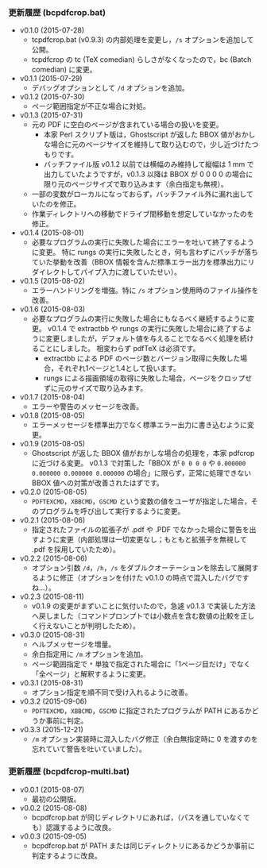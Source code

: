 ### 更新履歴 (bcpdfcrop.bat)

- v0.1.0 (2015-07-28)
    - tcpdfcrop.bat (v0.9.3) の内部処理を変更し，`/s` オプションを追加して公開。
    - tcpdfcrop の tc (TeX comedian) らしさがなくなったので，bc (Batch comedian) に変更。
- v0.1.1 (2015-07-29)
    - デバッグオプションとして `/d` オプションを追加。
- v0.1.2 (2015-07-30)
    - ページ範囲指定が不正な場合に対処。
- v0.1.3 (2015-07-31)
    - 元の PDF に空白のページが含まれている場合の扱いを変更。
        - 本家 Perl スクリプト版は，Ghostscript が返した BBOX 値がおかしな場合に元のページサイズを維持して取り込むので，少し近づけたつもりです。
        - バッチファイル版 v0.1.2 以前では横幅のみ維持して縦幅は 1 mm で出力していたようですが，v0.1.3 以降は BBOX が 0 0 0 0 の場合に限り元のページサイズで取り込みます（余白指定も無視）。
    - 一部の変数がローカルになっておらず，バッチファイル外に漏れ出していたのを修正。
    - 作業ディレクトリへの移動でドライブ間移動を想定していなかったのを修正。
- v0.1.4 (2015-08-01)
    - 必要なプログラムの実行に失敗した場合にエラーを吐いて終了するように変更。
      特に rungs の実行に失敗したとき，何も言わずにバッチが落ちていた挙動を改善（BBOX 情報を含んだ標準エラー出力を標準出力にリダイレクトしてパイプ入力に渡していたせい）。
- v0.1.5 (2015-08-02)
    - エラーハンドリングを増強。特に `/s` オプション使用時のファイル操作を改善。
- v0.1.6 (2015-08-03)
    - 必要なプログラムの実行に失敗した場合にもなるべく継続するように変更。
      v0.1.4 で extractbb や rungs の実行に失敗した場合に終了するように変更しましたが，デフォルト値を与えることでなるべく処理を続けることにしました。
      相変わらず pdfTeX は必須です。
        - extractbb による PDF のページ数とバージョン取得に失敗した場合，それぞれ1ページと1.4として扱います。
        - rungs による描画領域の取得に失敗した場合，ページをクロップせずに元のサイズで取り込みます。
- v0.1.7 (2015-08-04)
    - エラーや警告のメッセージを改善。
- v0.1.8 (2015-08-05)
    - エラーメッセージを標準出力でなく標準エラー出力に書き込むように変更。
- v0.1.9 (2015-08-05)
    - Ghostscript が返した BBOX 値がおかしな場合の処理を，本家 pdfcrop に近づける変更。
      v0.1.3 で対策した「BBOX が `0 0 0 0` や `0.000000 0.000000 0.000000 0.000000` の場合」に限らず，正常に処理できない BBOX 値への対策が改善されたはずです。
- v0.2.0 (2015-08-05)
    - `PDFTEXCMD`，`XBBCMD`，`GSCMD` という変数の値をユーザが指定した場合，そのプログラムを呼び出して実行するように変更。
- v0.2.1 (2015-08-06)
    - 指定されたファイルの拡張子が .pdf や .PDF でなかった場合に警告を出すように変更（内部処理は一切変更なし；もともと拡張子を無視して .pdf を採用していたため）。
- v0.2.2 (2015-08-06)
    - オプション引数 `/d`，`/h`，`/s` をダブルクオーテーションを除去して展開するように修正（オプションを付けた v0.1.0 の時点で混入したバグですね…）。
- v0.2.3 (2015-08-11)
    - v0.1.9 の変更がまずいことに気付いたので，急遽 v0.1.3 で実装した方法へ戻しました（コマンドプロンプトでは小数点を含む数値の比較を正しく行えないことが判明したため）。
- v0.3.0 (2015-08-31)
    - ヘルプメッセージを増量。
    - 余白指定用に `/m` オプションを追加。
    - ページ範囲指定で `*` 単独で指定された場合に「1ページ目だけ」でなく「全ページ」と解釈するように変更。
- v0.3.1 (2015-08-31)
    - オプション指定を順不同で受け入れるように改善。
- v0.3.2 (2015-09-06)
    - `PDFTEXCMD`，`XBBCMD`，`GSCMD` に指定されたプログラムが PATH にあるかどうか事前に判定。
- v0.3.3 (2015-12-21)
    - `/m` オプション実装時に混入したバグ修正（余白無指定時に 0 を渡すのを忘れていて警告を吐いていました）。

### 更新履歴 (bcpdfcrop-multi.bat)

- v0.0.1 (2015-08-07)
    - 最初の公開版。
- v0.0.2 (2015-08-08)
    - bcpdfcrop.bat が同じディレクトリにあれば，（パスを通していなくても）認識するように改良。
- v0.0.3 (2015-09-05)
    - bcpdfcrop.bat が PATH または同じディレクトリにあるかどうか事前に判定するように改良。
